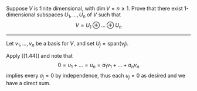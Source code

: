 Suppose $V$ is finite dimensional, with $\dim V = n \ge 1$. Prove that there exist 1-dimensional subspaces $U_1,\dots,U_n$ of $V$ such that
$$
V = U_1 \oplus \dots \oplus U_n
$$

---

Let $v_1,\dots,v_n$ be a basis for $V$, and set $U_j = \text{span}(v_j)$.

Apply [[1.44]] and note that
$$
0 = u_1 + \dots = u_n = a_1v_1 + \dots + a_nv_n
$$
implies every $a_j = 0$ by independence, thus each $u_j = 0$ as desired and we have a direct sum.
